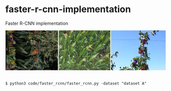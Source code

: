 # faster-r-cnn-implementation
Faster R-CNN implementation

![detection sample](https://github.com/adrianxsalazar/faster-r-cnn-implementation/blob/master/readme_images/detection_sample.png)
```

$ python3 code/faster_rcnn/faster_rcnn.py -dataset "dataset A"

```
